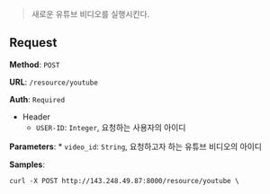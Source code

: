 > 새로운 유튜브 비디오를 실행시킨다. 

## Request

**Method**: `POST`

**URL**: `/resource/youtube`

**Auth**: `Required`

* Header
  * `USER-ID`: `Integer`, 요청하는 사용자의 아이디

**Parameters**: 
    * `video_id`: `String`, 요청하고자 하는 유튜브 비디오의 아이디

**Samples**:
```
curl -X POST http://143.248.49.87:8000/resource/youtube \